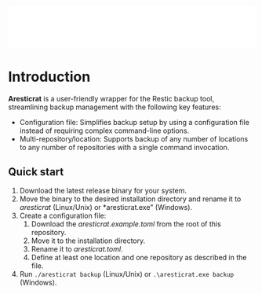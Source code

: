 
<div class="intro">
   <img src="intro.svg" alt="Aresticrat /ˈær.e.stɪ.kræt/" />
</div>

# Introduction
**Aresticrat** is a user-friendly wrapper for the Restic backup tool, streamlining backup management with the following key features:
- Configuration file: Simplifies backup setup by using a configuration file instead of requiring complex command-line options.
- Multi-repository/location: Supports backup of any number of locations to any number of repositories with a single command invocation.

## Quick start
1. Download the latest release binary for your system.
1. Move the binary to the desired installation directory and rename it to *aresticrat* (Linux/Unix) or *aresticrat.exe" (Windows).
1. Create a configuration file:
   1. Download the *aresticrat.example.toml* from the root of this repository.
   1. Move it to the installation directory.
   1. Rename it to *aresticrat.toml*.
   1. Define at least one location and one repository as described in the file.
1. Run `./aresticrat backup` (Linux/Unix) or `.\aresticrat.exe backup` (Windows).
